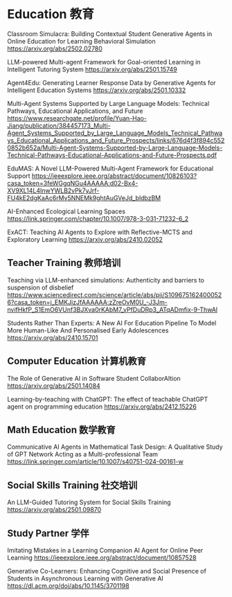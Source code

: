 # Education 教育
Classroom Simulacra: Building Contextual Student Generative Agents in Online Education for Learning Behavioral Simulation
https://arxiv.org/abs/2502.02780

LLM-powered Multi-agent Framework for Goal-oriented Learning in Intelligent Tutoring System
https://arxiv.org/abs/2501.15749

Agent4Edu: Generating Learner Response Data by Generative Agents for Intelligent Education Systems
https://arxiv.org/abs/2501.10332

Multi-Agent Systems Supported by Large Language Models: Technical Pathways, Educational Applications, and Future https://www.researchgate.net/profile/Yuan-Hao-Jiang/publication/384457173_Multi-Agent_Systems_Supported_by_Large_Language_Models_Technical_Pathways_Educational_Applications_and_Future_Prospects/links/676d4f3f894c5520852b652a/Multi-Agent-Systems-Supported-by-Large-Language-Models-Technical-Pathways-Educational-Applications-and-Future-Prospects.pdf

EduMAS: A Novel LLM-Powered Multi-Agent Framework for Educational Support
https://ieeexplore.ieee.org/abstract/document/10826103?casa_token=3feWGgqNGu4AAAAA:d02-Bx4-XV9XL14L4InwYWLB2vPk7yJrf-FU4kE2dgKaAc6rMv5NNEMk9ghtAuGVeJd_bldbzBM

AI-Enhanced Ecological Learning Spaces
https://link.springer.com/chapter/10.1007/978-3-031-71232-6_2

ExACT: Teaching AI Agents to Explore with Reflective-MCTS and Exploratory Learning
https://arxiv.org/abs/2410.02052

## Teacher Training 教师培训
Teaching via LLM-enhanced simulations: Authenticity and barriers to suspension of disbelief
https://www.sciencedirect.com/science/article/abs/pii/S1096751624000526?casa_token=j_EMKJizJfAAAAAA:zZreOvM0U_-J3Jm-nvifHkfP_S1EmO6VUnf3BJXva0rKAbM7_vPfDuDRp3_ATqADmfix-9-ThwAl

Students Rather Than Experts: A New AI For Education Pipeline To Model More Human-Like And Personalised Early Adolescences
https://arxiv.org/abs/2410.15701

## Computer Education 计算机教育
The Role of Generative AI in Software Student CollaborAItion
https://arxiv.org/abs/2501.14084

Learning-by-teaching with ChatGPT: The effect of teachable ChatGPT agent on programming education
https://arxiv.org/abs/2412.15226

## Math Education 数学教育
Communicative AI Agents in Mathematical Task Design: A Qualitative Study of GPT Network Acting as a Multi-professional Team
https://link.springer.com/article/10.1007/s40751-024-00161-w


## Social Skills Training 社交培训
An LLM-Guided Tutoring System for Social Skills Training
https://arxiv.org/abs/2501.09870

## Study Partner 学伴
Imitating Mistakes in a Learning Companion AI Agent for Online Peer Learning
https://ieeexplore.ieee.org/abstract/document/10857528

Generative Co-Learners: Enhancing Cognitive and Social Presence of Students in Asynchronous Learning with Generative AI
https://dl.acm.org/doi/abs/10.1145/3701198
